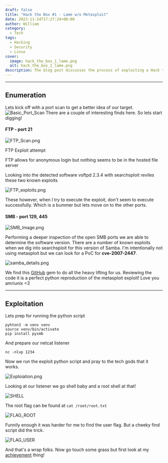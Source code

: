 ```yaml
---
draft: false
title: "Hack the Box #1 - Lame w/o Metasploit"
date: 2023-11-24T17:27:24+00:00
author: William
category:
  - Tech
tags:
  - Hacking
  - Security
  - Linux
cover:
  image: hack_the_box_1_lame.png
  alt: hack_the_box_1_lame.png
description: The blog post discusses the process of exploiting a Hack the Box machine named "Lame". Starting with a port scan, the guide explores potential vulnerabilities in a target system. It details attempts to exploit FTP on port 21 using known vulnerabilities in vsftpd 2.3.4, though these attempts fail. Moving to SMB on ports 129 and 445, the guide successfully exploits a vulnerability (CVE-2007-2447) using a Python script. After preparing a netcat listener, the exploit yields a root shell, allowing access to system flags. The process concludes with a successful hack and a recommendation to take a break.
---
```



---
## Enumeration

Lets kick off with a port scan to get a better idea of our target. 
![Basic_Port_Scan](https://i.imgur.com/RfzJ50B.png#center)
There are a couple of interesting finds here. So lets start digging!
#### FTP - port 21

![FTP_Scan.png](https://i.imgur.com/Z6CiOaR.png#center)

FTP Exploit attempt

FTP allows for anonymous login but nothing seems to be in the hosted file server

Looking into the detected software vsftpd 2.3.4 with searchsploit reviles these two known exploits

![FTP_exploits.png](https://i.imgur.com/hpgB4LR.png#center)

These however, when I try to execute the exploit, don't seem to execute successfully. Which is a bummer but lets move on to the other ports.

#### SMB - port 129, 445
![SMB_Image.png](https://i.imgur.com/0uL6sOv.png#center)

Performing a deeper inspection of the open SMB ports we are able to determine the software version. There are a number of known exploits when we dig into searchsploit for this version of Samba. I'm intentionally not using metasploit but we can look for a PoC for **cve-2007-2447**.

![samba_details.png](https://i.imgur.com/dEQ0I2h.png#center)

We find this [GitHub](https://github.com/amriunix/CVE-2007-2447) gem to do all the heavy lifting for us. Reviewing the code it is a perfect python reproduction of the metasploit exploit! Love you amriunix <3

---
## Exploitation 

Lets prep for running the python script
```shell
pyhton3 -m venv venv
source venv/bin/activate
pip install pysmb
```

And prepare our netcat listener
```shell
nc -nlvp 1234
```

Now we run the exploit python script and pray to the tech gods that it works.

![Exploiation.png](https://i.imgur.com/5rnAPY9.png#center)

Looking at our listener we go shell baby and a root shell at that!

![SHELL](https://i.imgur.com/GVpV7Nr.png#center)

The root flag can be found at 
`cat /root/root.txt`

![FLAG_ROOT](https://i.imgur.com/PiGOfQm.png#center)

Funnily enough it was harder for me to find the user flag. But a cheeky find script did the trick.

![FLAG_USER](https://i.imgur.com/5u2kTGT.png#center)

And that's a wrap folks. Now go touch some grass but first look at my [achievement](https://www.hackthebox.com/achievement/machine/1695260/1) thing!

